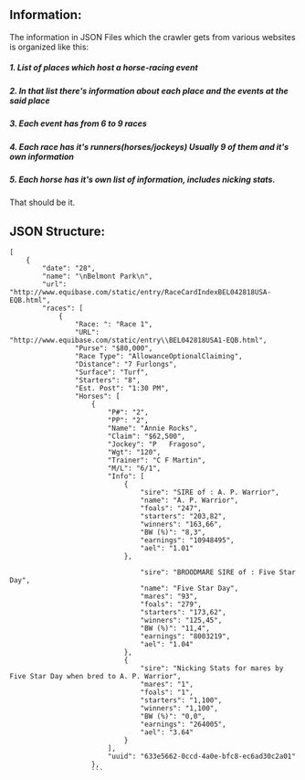 ## Information:
The information in JSON Files which the crawler gets from various websites is organized like this:
##### 1. List of places which host a horse-racing event
##### 2. In that list there's information about each place and the events at the said place
##### 3. Each event has from 6 to 9 races
##### 4. Each race has it's runners(horses/jockeys) Usually 9 of them and it's own information
##### 5. Each horse has it's own list of information, includes nicking stats.
That should be it.

## JSON Structure:

``` 
[
    {
        "date": "28",
        "name": "\nBelmont Park\n",
        "url": "http://www.equibase.com/static/entry/RaceCardIndexBEL042818USA-EQB.html",
        "races": [
            {
                "Race: ": "Race 1",
                "URL": "http://www.equibase.com/static/entry\\BEL042818USA1-EQB.html",
                "Purse": "$80,000",
                "Race Type": "AllowanceOptionalClaiming",
                "Distance": "7 Furlongs",
                "Surface": "Turf",
                "Starters": "8",
                "Est. Post": "1:30 PM",
                "Horses": [
                    {
                        "P#": "2",
                        "PP": "2",
                        "Name": "Annie Rocks",
                        "Claim": "$62,500",
                        "Jockey": "P   Fragoso",
                        "Wgt": "120",
                        "Trainer": "C F Martin",
                        "M/L": "6/1",
                        "Info": [
                            {
                                "sire": "SIRE of : A. P. Warrior",
                                "name": "A. P. Warrior",
                                "foals": "247",
                                "starters": "203,82",
                                "winners": "163,66",
                                "BW (%)": "8,3",
                                "earnings": "10948495",
                                "ael": "1.01"
                            },
                           
                                "sire": "BROODMARE SIRE of : Five Star Day",
                                "name": "Five Star Day",
                                "mares": "93",
                                "foals": "279",
                                "starters": "173,62",
                                "winners": "125,45",
                                "BW (%)": "11,4",
                                "earnings": "8003219",
                                "ael": "1.04"
                            },
                            {
                                "sire": "Nicking Stats for mares by Five Star Day when bred to A. P. Warrior",
                                "mares": "1",
                                "foals": "1",
                                "starters": "1,100",
                                "winners": "1,100",
                                "BW (%)": "0,0",
                                "earnings": "264005",
                                "ael": "3.64"
                            }
                        ],
                        "uuid": "633e5662-0ccd-4a0e-bfc8-ec6ad30c2a01"
                    },
                    ```

